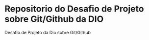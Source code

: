 # Repositorio do Desafio de Projeto sobre Git/Github da DIO
Desafio de Projeto da Dio sobre Git/Github


